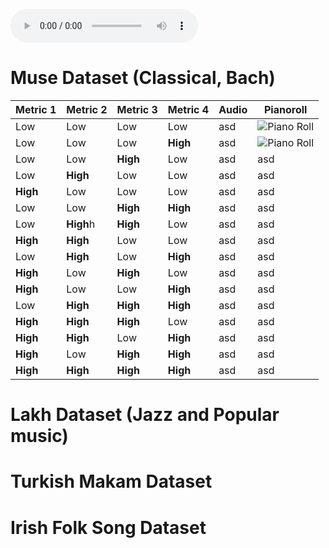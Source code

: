 <!-- ---
# Feel free to add content and custom Front Matter to this file.
# To modify the layout, see https://jekyllrb.com/docs/themes/#overriding-theme-defaults

layout: home
--- -->

<audio src="midi_4_4_4_4.mp3" controls autoplay loop></audio>

# Muse Dataset (Classical, Bach)

<!-- <audio ref='themeSong' src="/midi_4_4_4_4.mp3"></audio> -->

<!-- <audio ><source src='midi_4_4_4_4.mp3' type='audio/mpeg'></audio> -->



| Metric 1 | Metric 2 | Metric 3 | Metric 4 | Audio | Pianoroll |
| -------- | -------- | -------- | -------- | ----- | --------- |
| Low      | Low      | Low      | Low      | asd   | ![Piano Roll](/Bach/Piano_rolls/midi_4_4_4_4.png)       |
| Low      | Low      | Low      | **High**      | asd   | ![Piano Roll](/Bach/Piano_rolls/midi_4_4_4_10.png)        |
| Low      | Low      | **High**      | Low      | asd   | asd       |
| Low      | **High**      | Low      | Low      | asd   | asd       |
| **High**      | Low      | Low      | Low      | asd   | asd       |
| Low      | Low      | **High**      | **High**      | asd   | asd       |
| Low      | **High**h      | **High**      | Low      | asd   | asd       |
| **High**     | **High**      | Low      | Low      | asd   | asd       |
| Low      | **High**      | Low      | **High**      | asd   | asd       |
| **High**      | Low      | **High**      | Low      | asd   | asd       |
| **High**      | Low      | Low      | **High**      | asd   | asd       |
| Low      | **High**      | **High**      | **High**      | asd   | asd       |
| **High**      | **High**      | **High**      | Low      | asd   | asd       |
| **High**      | **High**      | Low      | **High**      | asd   | asd       |
| **High**   | Low      | **High**     | **High**     | asd   | asd       |
| **High**     | **High**    | **High**     | **High**     | asd   | asd       |


# Lakh Dataset (Jazz and Popular music)

# Turkish Makam Dataset

# Irish Folk Song Dataset
